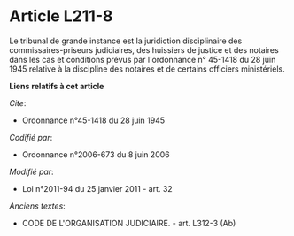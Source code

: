 # Article L211-8

Le tribunal de grande instance est la juridiction disciplinaire   des commissaires-priseurs judiciaires, des huissiers de
justice et des notaires dans les cas et conditions prévus par l'ordonnance n° 45-1418 du 28 juin 1945 relative à la
discipline des notaires et de certains officiers ministériels.

**Liens relatifs à cet article**

_Cite_:

  - Ordonnance n°45-1418 du 28 juin 1945

_Codifié par_:

  - Ordonnance n°2006-673 du 8 juin 2006

_Modifié par_:

  - Loi n°2011-94 du 25 janvier 2011 - art. 32

_Anciens textes_:

  - CODE DE L'ORGANISATION JUDICIAIRE. - art. L312-3 (Ab)
